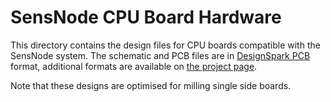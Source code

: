 # SensNode CPU Board Hardware

This directory contains the design files for CPU boards compatible with the
SensNode system. The schematic and PCB files are in [DesignSpark PCB](http://www.rs-online.com/designspark/electronics/eng/page/designspark-pcb-home-page)
format, additional formats are available on [the project page](http://sensnode.sensaura.org/).

Note that these designs are optimised for milling single side boards.
